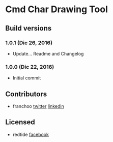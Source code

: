 # Cmd Char Drawing Tool

## Build versions

### 1.0.1 (Dic 26, 2016)
- Update... Readme and Changelog

### 1.0.0 (Dic 22, 2016)
- Initial commit

## Contributors
- franchoo [twitter](https://twitter.com/Franchooo42) [linkedin](https://www.linkedin.com/in/frank-cardona-845a03b1)

## Licensed
- redtide [facebook](https://www.facebook.com/redtide.co)
